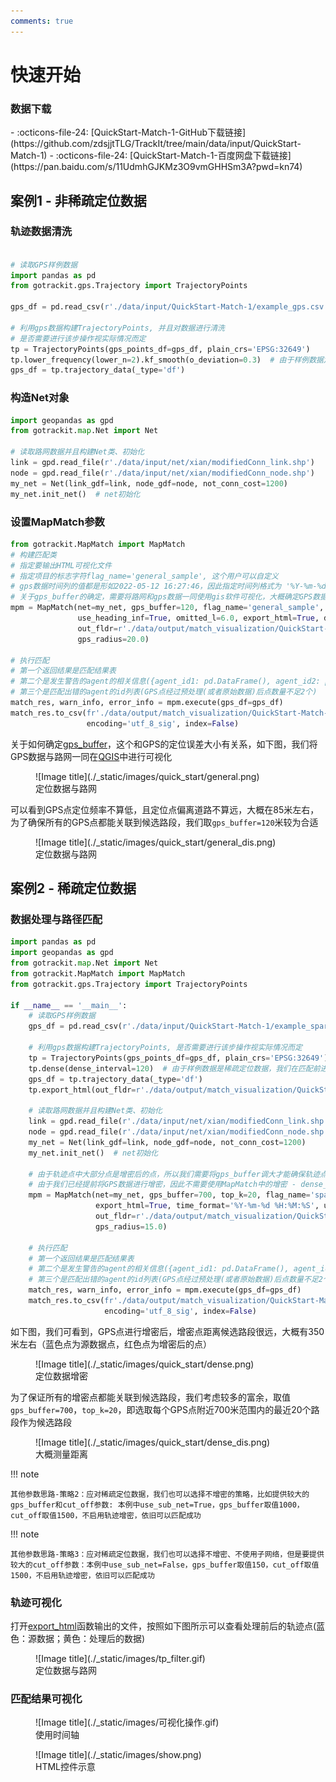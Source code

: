 ```yaml
---
comments: true
---
```



# 快速开始

[export_html]: ./Func&API/Trajectory.md#export_html
[gps_buffer]: ./Func&API/MapMatch.md#init
[QGIS]: https://qgis.org/

### 数据下载

<div class="grid cards" markdown>
- :octicons-file-24: [QuickStart-Match-1-GitHub下载链接](https://github.com/zdsjjtTLG/TrackIt/tree/main/data/input/QuickStart-Match-1)
- :octicons-file-24: [QuickStart-Match-1-百度网盘下载链接](https://pan.baidu.com/s/11UdmhGJKMz3O9vmGHHSm3A?pwd=kn74)
</div>


## 案例1 - 非稀疏定位数据

### 轨迹数据清洗
```python

# 读取GPS样例数据
import pandas as pd
from gotrackit.gps.Trajectory import TrajectoryPoints

gps_df = pd.read_csv(r'./data/input/QuickStart-Match-1/example_gps.csv')

# 利用gps数据构建TrajectoryPoints, 并且对数据进行清洗
# 是否需要进行该步操作视实际情况而定
tp = TrajectoryPoints(gps_points_df=gps_df, plain_crs='EPSG:32649')
tp.lower_frequency(lower_n=2).kf_smooth(o_deviation=0.3)  # 由于样例数据定位频率高且有一定的误差，因此先做间隔采样然后执行滤波平滑
gps_df = tp.trajectory_data(_type='df')
```

### 构造Net对象

```python
import geopandas as gpd
from gotrackit.map.Net import Net

# 读取路网数据并且构建Net类、初始化
link = gpd.read_file(r'./data/input/net/xian/modifiedConn_link.shp')
node = gpd.read_file(r'./data/input/net/xian/modifiedConn_node.shp')
my_net = Net(link_gdf=link, node_gdf=node, not_conn_cost=1200)
my_net.init_net()  # net初始化
```


### 设置MapMatch参数

```python
from gotrackit.MapMatch import MapMatch
# 构建匹配类
# 指定要输出HTML可视化文件
# 指定项目的标志字符flag_name='general_sample', 这个用户可以自定义
# gps数据时间列的值都是形如2022-05-12 16:27:46，因此指定时间列格式为 '%Y-%m-%d %H:%M:%S'
# 关于gps_buffer的确定，需要将路网和gps数据一同使用gis软件可视化，大概确定GPS数据和候选路段的距离
mpm = MapMatch(net=my_net, gps_buffer=120, flag_name='general_sample', time_format='%Y-%m-%d %H:%M:%S',
               use_heading_inf=True, omitted_l=6.0, export_html=True, del_dwell=False,
               out_fldr=r'./data/output/match_visualization/QuickStart-Match-1', dense_gps=False,
               gps_radius=20.0)

# 执行匹配
# 第一个返回结果是匹配结果表
# 第二个是发生警告的agent的相关信息({agent_id1: pd.DataFrame(), agent_id2: pd.DataFrame()...})
# 第三个是匹配出错的agent的id列表(GPS点经过预处理(或者原始数据)后点数量不足2个)
match_res, warn_info, error_info = mpm.execute(gps_df=gps_df)
match_res.to_csv(fr'./data/output/match_visualization/QuickStart-Match-1/general_match_res.csv',
                 encoding='utf_8_sig', index=False)
```

关于如何确定[gps_buffer]，这个和GPS的定位误差大小有关系，如下图，我们将GPS数据与路网一同在[QGIS]中进行可视化


<figure markdown="span">
  ![Image title](./_static/images/quick_start/general.png)
  <figcaption>定位数据与路网</figcaption>
</figure>

可以看到GPS点定位频率不算低，且定位点偏离道路不算远，大概在85米左右，为了确保所有的GPS点都能关联到候选路段，我们取`gps_buffer=120`米较为合适


<figure markdown="span">
  ![Image title](./_static/images/quick_start/general_dis.png)
  <figcaption>定位数据与路网</figcaption>
</figure>



## 案例2 - 稀疏定位数据

### 数据处理与路径匹配

```python
import pandas as pd
import geopandas as gpd
from gotrackit.map.Net import Net
from gotrackit.MapMatch import MapMatch
from gotrackit.gps.Trajectory import TrajectoryPoints

if __name__ == '__main__':
    # 读取GPS样例数据
    gps_df = pd.read_csv(r'./data/input/QuickStart-Match-1/example_sparse_gps.csv')

    # 利用gps数据构建TrajectoryPoints, 是否需要进行该步操作视实际情况而定
    tp = TrajectoryPoints(gps_points_df=gps_df, plain_crs='EPSG:32649')
    tp.dense(dense_interval=120)  # 由于样例数据是稀疏定位数据，我们在匹配前进行增密处理
    gps_df = tp.trajectory_data(_type='df')
    tp.export_html(out_fldr=r'./data/output/match_visualization/QuickStart-Match-1')  # 输出增密前后的轨迹对比

    # 读取路网数据并且构建Net类、初始化
    link = gpd.read_file(r'./data/input/net/xian/modifiedConn_link.shp')
    node = gpd.read_file(r'./data/input/net/xian/modifiedConn_node.shp')
    my_net = Net(link_gdf=link, node_gdf=node, not_conn_cost=1200)
    my_net.init_net()  # net初始化

    # 由于轨迹点中大部分点是增密后的点，所以我们需要将gps_buffer调大才能确保轨迹点关联到路段
    # 由于我们已经提前将GPS数据进行增密，因此不需要使用MapMatch中的增密 - dense_gps=False
    mpm = MapMatch(net=my_net, gps_buffer=700, top_k=20, flag_name='sparse_sample',
                   export_html=True, time_format='%Y-%m-%d %H:%M:%S', use_heading_inf=True,
                   out_fldr=r'./data/output/match_visualization/QuickStart-Match-1', dense_gps=False,
                   gps_radius=15.0)

    # 执行匹配
    # 第一个返回结果是匹配结果表
    # 第二个是发生警告的agent的相关信息({agent_id1: pd.DataFrame(), agent_id2: pd.DataFrame()...})
    # 第三个是匹配出错的agent的id列表(GPS点经过预处理(或者原始数据)后点数量不足2个)
    match_res, warn_info, error_info = mpm.execute(gps_df=gps_df)
    match_res.to_csv(fr'./data/output/match_visualization/QuickStart-Match-1/sparse_match_res.csv',
                     encoding='utf_8_sig', index=False)
```

如下图，我们可看到，GPS点进行增密后，增密点距离候选路段很远，大概有350米左右（蓝色点为源数据点，红色点为增密后的点）


<figure markdown="span">
  ![Image title](./_static/images/quick_start/dense.png)
  <figcaption>定位数据增密</figcaption>
</figure>

为了保证所有的增密点都能关联到候选路段，我们考虑较多的富余，取值`gps_buffer=700`，`top_k=20`，即选取每个GPS点附近700米范围内的最近20个路段作为候选路段


<figure markdown="span">
  ![Image title](./_static/images/quick_start/dense_dis.png)
  <figcaption>大概测量距离</figcaption>
</figure>


!!! note 

    其他参数思路-策略2：应对稀疏定位数据，我们也可以选择不增密的策略，比如提供较大的gps_buffer和cut_off参数: 本例中use_sub_net=True，gps_buffer取值1000，cut_off取值1500，不启用轨迹增密，依旧可以匹配成功


!!! note 
    
    其他参数思路-策略3：应对稀疏定位数据，我们也可以选择不增密、不使用子网络，但是要提供较大的cut_off参数：本例中use_sub_net=False，gps_buffer取值150，cut_off取值1500，不启用轨迹增密，依旧可以匹配成功

### 轨迹可视化

打开[export_html]函数输出的文件，按照如下图所示可以查看处理前后的轨迹点(蓝色：源数据；黄色：处理后的数据)


<figure markdown="span">
  ![Image title](./_static/images/tp_filter.gif)
  <figcaption>定位数据与路网</figcaption>
</figure>


### 匹配结果可视化

<figure markdown="span">
  ![Image title](./_static/images/可视化操作.gif)
  <figcaption>使用时间轴</figcaption>
</figure>

<figure markdown="span">
  ![Image title](./_static/images/show.png)
  <figcaption>HTML控件示意</figcaption>
</figure>
